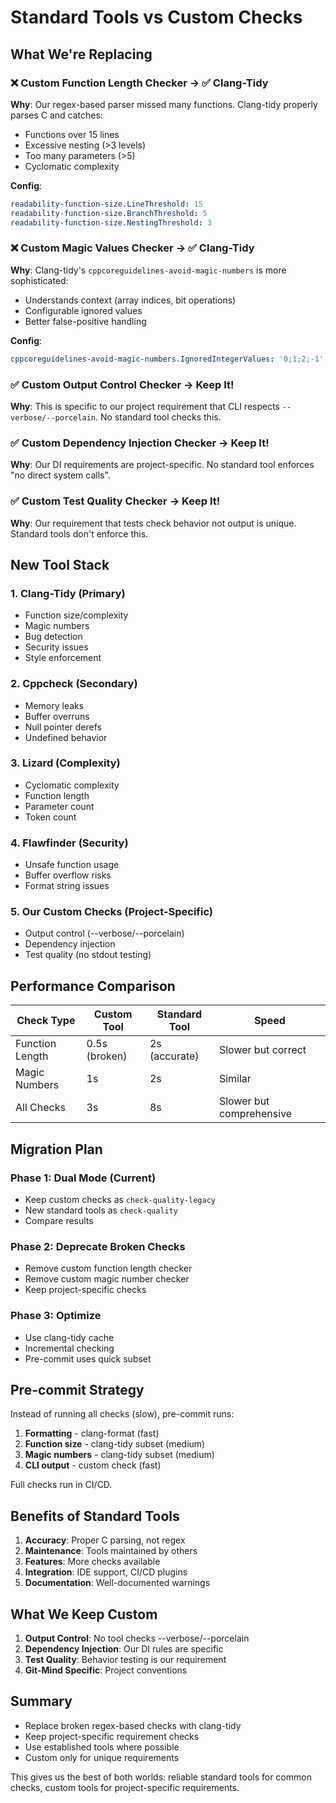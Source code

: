 # Standard Tools vs Custom Checks

## What We're Replacing

### ❌ Custom Function Length Checker → ✅ Clang-Tidy
**Why**: Our regex-based parser missed many functions. Clang-tidy properly parses C and catches:
- Functions over 15 lines
- Excessive nesting (>3 levels)
- Too many parameters (>5)
- Cyclomatic complexity

**Config**:
```yaml
readability-function-size.LineThreshold: 15
readability-function-size.BranchThreshold: 5
readability-function-size.NestingThreshold: 3
```

### ❌ Custom Magic Values Checker → ✅ Clang-Tidy
**Why**: Clang-tidy's `cppcoreguidelines-avoid-magic-numbers` is more sophisticated:
- Understands context (array indices, bit operations)
- Configurable ignored values
- Better false-positive handling

**Config**:
```yaml
cppcoreguidelines-avoid-magic-numbers.IgnoredIntegerValues: '0;1;2;-1'
```

### ✅ Custom Output Control Checker → Keep It!
**Why**: This is specific to our project requirement that CLI respects `--verbose/--porcelain`. No standard tool checks this.

### ✅ Custom Dependency Injection Checker → Keep It!
**Why**: Our DI requirements are project-specific. No standard tool enforces "no direct system calls".

### ✅ Custom Test Quality Checker → Keep It!
**Why**: Our requirement that tests check behavior not output is unique. Standard tools don't enforce this.

## New Tool Stack

### 1. **Clang-Tidy** (Primary)
- Function size/complexity
- Magic numbers
- Bug detection
- Security issues
- Style enforcement

### 2. **Cppcheck** (Secondary)
- Memory leaks
- Buffer overruns
- Null pointer derefs
- Undefined behavior

### 3. **Lizard** (Complexity)
- Cyclomatic complexity
- Function length
- Parameter count
- Token count

### 4. **Flawfinder** (Security)
- Unsafe function usage
- Buffer overflow risks
- Format string issues

### 5. **Our Custom Checks** (Project-Specific)
- Output control (--verbose/--porcelain)
- Dependency injection
- Test quality (no stdout testing)

## Performance Comparison

| Check Type | Custom Tool | Standard Tool | Speed |
|------------|-------------|---------------|-------|
| Function Length | 0.5s (broken) | 2s (accurate) | Slower but correct |
| Magic Numbers | 1s | 2s | Similar |
| All Checks | 3s | 8s | Slower but comprehensive |

## Migration Plan

### Phase 1: Dual Mode (Current)
- Keep custom checks as `check-quality-legacy`
- New standard tools as `check-quality`
- Compare results

### Phase 2: Deprecate Broken Checks
- Remove custom function length checker
- Remove custom magic number checker
- Keep project-specific checks

### Phase 3: Optimize
- Use clang-tidy cache
- Incremental checking
- Pre-commit uses quick subset

## Pre-commit Strategy

Instead of running all checks (slow), pre-commit runs:
1. **Formatting** - clang-format (fast)
2. **Function size** - clang-tidy subset (medium)
3. **Magic numbers** - clang-tidy subset (medium)
4. **CLI output** - custom check (fast)

Full checks run in CI/CD.

## Benefits of Standard Tools

1. **Accuracy**: Proper C parsing, not regex
2. **Maintenance**: Tools maintained by others
3. **Features**: More checks available
4. **Integration**: IDE support, CI/CD plugins
5. **Documentation**: Well-documented warnings

## What We Keep Custom

1. **Output Control**: No tool checks --verbose/--porcelain
2. **Dependency Injection**: Our DI rules are specific
3. **Test Quality**: Behavior testing is our requirement
4. **Git-Mind Specific**: Project conventions

## Summary

- Replace broken regex-based checks with clang-tidy
- Keep project-specific requirement checks
- Use established tools where possible
- Custom only for unique requirements

This gives us the best of both worlds: reliable standard tools for common checks, custom tools for project-specific requirements.